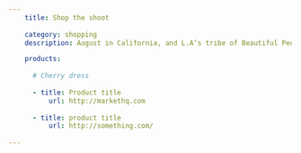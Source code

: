 ```yaml
---
    title: Shop the shoot
    
    category: shopping
    description: August in California, and L.A’s tribe of Beautiful People are flocking to the beaches in their hoards…but for one talented young singer-songwriter, there’s no better place to while away the days than the recording studio. It’s here that Philly-born rock chick and style maven Christina Perri feels most at home, which is why it made perfect sense to choose North Hollywood’s iconic Mates Studios as the location to shoot MINKPINK’s brand new global campaign ‘The Music Issue’, fronted by the stunning songstress herself.

    products:
    
      # Cherry dress
    
      - title: Product title
          url: http://markethq.com
      
      - title: product title
          url: http://something.com/
          
---
```


